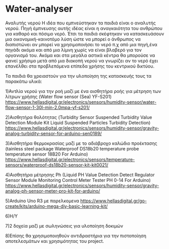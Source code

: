 # Water-analyser
Αναλυτής νερού
Η ιδέα που εμπνεύστηκαν τα παιδιά είναι ο αναλυτής νερού. Πηγή έμπνευσης αυτής ιδέας είναι η αναγκαιότητα του ανθρώπου  για καθαρό και πόσιμο νερό. Έτσι τα παιδιά σκέφτηκαν να κατασκευάσουν μια οικονομική-καινοτόμο λύση ώστε να μπορεί ο άνθρωπος να διαπιστώνει αν μπορεί να χρησιμοποιήσει το νερό π.χ από μια πηγή,ένα πηγάδι ακόμα και από μια λίμνη χωρίς να είναι βλαβερό για  τον οργανισμό του. Ακόμα και στα μεγάλα αστικά κέντρα θα μπορούσε να φανεί χρήσιμο μετά από μια διακοπή νερού να γνωρίζει αν το νερό έχει επανέλθει στα προβλεπόμενα επίπεδα χρήσης του κεντρικού δικτύου. 
  
Τα παιδιά θα χρειαστούν για την υλοποίηση της κατασκευής τους τα παρακάτω υλικά:

1)Αντλία νερού για την ροή μαζί με ένα αισθητήρα ροής για μέτρηση των λίτρων χρήσης (Water flow sensor (Sea) YF-S201)
https://www.hellasdigital.gr/electronics/sensors/humidity-sensor/water-flow-sensor-1-30l-min-2.0mpa-yf-s201/

2)Αισθητήρα θολότητας (Turbidity Sensor Suspended Turbidity Value Detection Module Kit Liquid Suspended Particles Turbidity Detection)
https://www.hellasdigital.gr/electronics/sensors/humidity-sensor/gravity-analog-turbidity-sensor-for-arduino-sen0189/

3)Αισθητήρα θερμοκρασίας μαζί με το αδιάβροχο καλώδιο προέκτασης (tainless steel package Waterproof DS18b20 temperature probe temperature sensor 18B20 For Arduino)
https://www.hellasdigital.gr/electronics/sensors/temperature-sensors/waterproof-ds18b20-sensor-kit-kit0021/

4)Αισθητήρα μέτρησης Ph (Liquid PH Value Detection Detect Regulator Sensor Module Monitoring Control Meter Tester PH 0-14 For Arduino)
https://www.hellasdigital.gr/electronics/sensors/humidity-sensor/gravity-analog-ph-sensor-meter-pro-kit-for-arduino/

5)Arduino Uno R3 με παρελκομενα
https://www.hellasdigital.gr/go-create/kits/arduino-mega-diy-basic-learning-kit/

6)Η/Υ 

7)2 δοχεία μαζί με σωληνώσεις για υλοποίηση δοκιμών

8)Επίσης θα χρησιμοποιηθούν αντιδραστήρια για την πιστοποίηση αποτελεσμάτων και χρησιμότητας του project.
